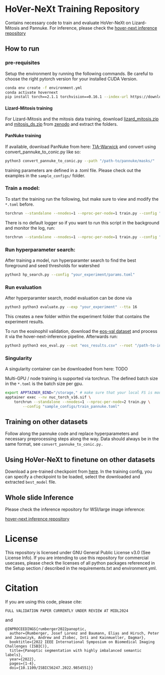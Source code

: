 # HoVer-NeXt Training Repository

Contains necessary code to train and evaluate HoVer-NeXt on Lizard-Mitosis and Pannuke.
For inference, please check the [hover-next inference repository](https://github.com/digitalpathologybern/hover_next_inference)

## How to run

### pre-requisites

Setup the environment by running the following commands. Be careful to choose the right pytorch version for your installed CUDA Version.

```bash
conda env create -f environment.yml
conda activate hovernext
pip install torch==2.1.1 torchvision==0.16.1 --index-url https://download.pytorch.org/whl/cu118
```

#### Lizard-Mitosis training
For Lizard-Mitosis and the mitosis data training, download [lizard_mitosis.zip](https://zenodo.org/records/10636591/files/lizard_mitosis.zip?download=1) and [mitosis_ds.zip](https://zenodo.org/records/10636591/files/mitosis_ds.zip?download=1) from [zenodo](https://zenodo.org/records/10636591)
and extract the folders.

#### PanNuke training
If available, download PanNuke from here: [TIA-Warwick](https://warwick.ac.uk/fac/cross_fac/tia/data/)
and convert using convert_pannuke_to_conic.py like so:

```bash
python3 convert_pannuke_to_conic.py --path "/path-to/pannuke/masks/"
```

training parameters are defined in a .toml file. Please check out the examples in the `sample_configs/` folder.

### Train a model:
To start the training run the following, but make sure to view and modify the ```*.toml``` before.

```bash
torchrun --standalone --nnodes=1 --nproc-per-node=1 train.py --config "sample_configs/train_pannuke.toml"
```

There is no default logger so if you want to run this script in the background and monitor the log, run:

```bash
torchrun --standalone --nnodes=1 --nproc-per-node=1 train.py --config "sample_configs/train_pannuke.toml" >train.log 2>&1 &
```

### Run hyperparameter search:

After training a model, run hyperparamter search to find the best foreground and seed thresholds for watershed

```bash
python3 hp_search.py --config "your_experiment/params.toml"
```

### Run evaluation

After hyperparamter search, model evaluation can be done via

```bash
python3 python3 evaluate.py --exp "your_experiment" --tta 16
```

This creates a new folder within the experiment folder that contains the experiment results.

To run the eosinophil validation, download the [eos-val dataset](https://zenodo.org/records/10636591/files/eos_val.zip?download=1) and process it via the hover-next-inference pipeline. Afterwards run:

```bash
python3 python3 eos_eval.py --out "eos_results.csv" --root "/path-to-inference-results/" --val_root "/path-to/eos_val/"
```

### Singularity 

A singularity container can be downloaded from here:
TODO

Multi-GPU / node training is supported via torchrun. The defined batch size in the ```*.toml``` is the batch size per gpu.

```bash
export APPTAINER_BIND="/storage," # make sure that your local FS is mounted
apptainer exec --nv nuc_torch_v16.sif \
    torchrun --standalone --nnodes=1 --nproc-per-node=2 train.py \
	    --config "sample_configs/train_pannuke.toml"
```

## Training on other datasets

Follow along the pannuke code and replace hyperparameters and necessary preprocessing steps along the way.
Data should always be in the same format, see ```convert_pannuke_to_conic.py.```

## Using HoVer-NeXt to finetune on other datasets

Download a pre-trained checkpoint from [here](https://zenodo.org/records/10635618). 
In the training config, you can specify a checkpoint to be loaded, select the downloaded and extracted ```best_model``` file.

## Whole slide Inference

Please check the inference repository for WSI/large image inference:

[hover-next inference repository](https://github.com/digitalpathologybern/hover_next_inference)

# License

This repository is licensed under GNU General Public License v3.0 (See License Info).
If you are intending to use this repository for commercial usecases, please check the licenses of all python packages referenced in the Setup section / described in the requirements.txt and environment.yml.

# Citation

If you are using this code, please cite:
```
FULL VALIDATION PAPER CURRENTLY UNDER REVIEW AT MIDL2024
```
and
```
@INPROCEEDINGS{rumberger2022panoptic,
  author={Rumberger, Josef Lorenz and Baumann, Elias and Hirsch, Peter and Janowczyk, Andrew and Zlobec, Inti and Kainmueller, Dagmar},
  booktitle={2022 IEEE International Symposium on Biomedical Imaging Challenges (ISBIC)}, 
  title={Panoptic segmentation with highly imbalanced semantic labels}, 
  year={2022},
  pages={1-4},
  doi={10.1109/ISBIC56247.2022.9854551}}
```
